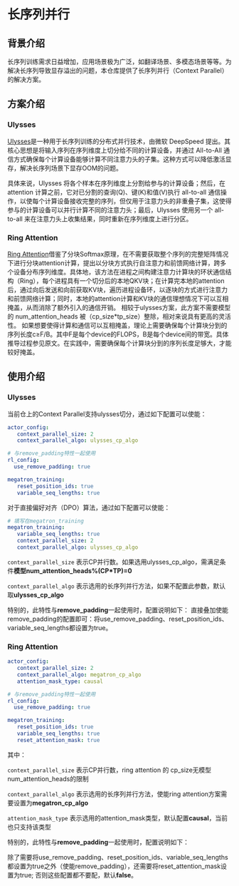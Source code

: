 # 长序列并行

## 背景介绍
长序列训练需求日益增加，应用场景极为广泛，如翻译场景、多模态场景等等。为解决长序列导致显存溢出的问题，本仓库提供了长序列并行（Context Parallel）的解决方案。

## 方案介绍
### Ulysses
[Ulysses](https://github.com/deepspeedai/DeepSpeed/tree/master/blogs/deepspeed-ulysses)是一种用于长序列训练的分布式并行技术，由微软 DeepSpeed 提出。其核心思想是将输入序列在序列维度上切分给不同的计算设备，并通过 All-to-All 通信方式确保每个计算设备能够计算不同注意力头的子集。这种方式可以降低激活显存，解决长序列场景下显存OOM的问题。

具体来说，Ulysses 将各个样本在序列维度上分割给参与的计算设备；然后，在 attention 计算之前，它对已分割的查询(Q)、键(K)和值(V)执行 all-to-all 通信操作，以使每个计算设备接收完整的序列，但仅用于注意力头的非重叠子集，这使得参与的计算设备可以并行计算不同的注意力头；最后，Ulysses 使用另一个 all-to-all 来在注意力头上收集结果，同时重新在序列维度上进行分区。

### Ring Attention
[Ring Attention](https://arxiv.org/pdf/2310.01889)借鉴了分块Softmax原理，在不需要获取整个序列的完整矩阵情况下进行分块attention计算，提出以分块方式执行自注意力和前馈网络计算，跨多个设备分布序列维度。具体地，该方法在进程之间构建注意力计算块的环状通信结构（Ring），每个进程具有一个切分后的本地QKV块；在计算完本地的attention后，通过向后发送和向前获取KV块，遍历进程设备环，以逐块的方式进行注意力和前馈网络计算；同时，本地的attention计算和KV块的通信理想情况下可以互相掩盖，从而消除了额外引入的通信开销。
相较于ulysses方案，此方案不需要模型的 num_attention_heads 被（cp_size*tp_size）整除，相对来说具有更高的灵活性。
如果想要使得计算和通信可以互相掩盖，理论上需要确保每个计算块分到的序列长度c≥F/B。其中F是每个device的FLOPS，B是每个device间的带宽。具体推导过程参见原文。在实践中，需要确保每个计算块分到的序列长度足够大，才能较好掩盖。

## 使用介绍
### Ulysses
当前仓上的Context Parallel支持ulysses切分，通过如下配置可以使能：
```yaml
actor_config:
   context_parallel_size: 2
   context_parallel_algo: ulysses_cp_algo

# 与remove_padding特性一起使用
rl_config:
  use_remove_padding: true

megatron_training:
   reset_position_ids: true
   variable_seq_lengths: true
```

对于直接偏好对齐（DPO）算法，通过如下配置可以使能：

```yaml
# 填写在megatron_training
megatron_training:
   variable_seq_lengths: true
   context_parallel_size: 2
   context_parallel_algo: ulysses_cp_algo
```

`context_parallel_size` 表示CP并行数。如果选用ulysses_cp_algo，需满足条件**模型num_attention_heads%(CP*TP)=0**

`context_parallel_algo` 表示选用的长序列并行方法，如果不配置此参数，默认取**ulysses_cp_algo**

特别的，此特性与**remove_padding**一起使用时，配置说明如下：
直接叠加使能remove_padding的配置即可：将use_remove_padding、reset_position_ids、variable_seq_lengths都设置为true。

### Ring Attention
```yaml
actor_config:
   context_parallel_size: 2
   context_parallel_algo: megatron_cp_algo
   attention_mask_type: causal

# 与remove_padding特性一起使用
rl_config:
  use_remove_padding: true

megatron_training:
   reset_position_ids: true
   variable_seq_lengths: true
   reset_attention_mask: true
```


其中：

`context_parallel_size` 表示CP并行数，ring attention 的 cp_size无模型num_attention_heads的限制

`context_parallel_algo` 表示选用的长序列并行方法，使能ring attention方案需要设置为**megatron_cp_algo**

`attention_mask_type` 表示选用的attention_mask类型，默认配置**causal**，当前也只支持该类型

特别的，此特性与**remove_padding**一起使用时，配置说明如下：

除了需要将use_remove_padding、reset_position_ids、variable_seq_lengths都设置为true之外（使能remove_padding），还需要将reset_attention_mask设置为true; 否则这些配置都不要配，默认**false**。
